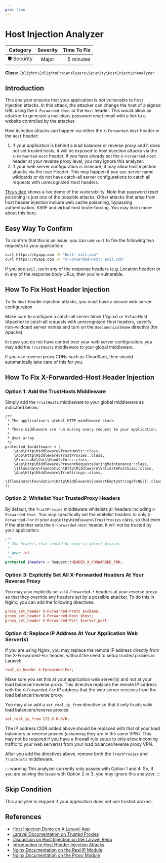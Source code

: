 ```yaml
---
pro: true
---
```


# Host Injection Analyzer <Badge text="PRO" type="tip"/>

| Category       | Severity   | Time To Fix  |
| -------------  |:----------:| ------------:|
| 🛡️ Security    | Major      | 5 minutes   |

**Class:** `Enlightn\EnlightnPro\Analyzers\Security\HostInjectionAnalyzer`

## Introduction

This analyzer ensures that your application is not vulnerable to host injection attacks. In this attack, the attacker can change the host of a signed URL using the `X-Forwarded-Host` or the `Host` header. This would allow an attacker to generate a malicious password reset email with a link to a website controlled by the attacker.

Host injection attacks can happen via either the `X-Forwarded-Host` header or the `Host` header:
1. If your application is behind a load balancer or reverse proxy and it does not set trusted hosts, it will be exposed to host injection attacks via the `X-Forwarded-Host` header. If you have already set the `X-Forwarded-Host` header at your reverse proxy level, you may ignore this analyzer.
2. If your web server configuration is insecure, it may allow host injection attacks via the `Host` Header. This may happen if you use server name wildcards or do not have catch-all server configurations to catch all requests with unrecognized Host headers.

[This video](https://www.youtube.com/watch?v=KGTTlzZiihw) shows a live demo of the vulnerability. Note that password reset poisoning is just one of the possible attacks. Other attacks that arise from host header injection include web cache poisoning, bypassing authentication, SSRF and virtual host brute-forcing. You may learn more about this [here](https://portswigger.net/web-security/host-header/exploiting).

## Easy Way To Confirm

To confirm that this is an issue, you can use `curl` to fire the following two requests to your application:

```bash
curl https://myapp.com -H "Host: evil.com"
curl https://myapp.com -H "X-Forwarded-Host: evil.com" 
```

If you see `evil.com` in any of the response headers (e.g. Location header) or in any of the response body URLs, then you're vulnerable.

## How To Fix Host Header Injection

To fix `Host` header injection attacks, you must have a secure web server configuration.

Make sure to configure a catch-all server block (Nginx) or VirtualHost (Apache) to catch all requests with unrecognized Host headers, specify non-wildcard server names and turn on the `UseCanonicalName` directive (for Apache).

In case you do not have control over your web server configuration, you may add the `TrustHosts` middleware to your global middleware.

If you use reverse proxy CDNs such as Cloudflare, they should automatically take care of this for you.

## How To Fix X-Forwarded-Host Header Injection

### Option 1: Add the TrustHosts Middleware

Simply add the `TrustHosts` middleware to your global middleware as indicated below:

```php{9}
/**
 * The application's global HTTP middleware stack.
 *
 * These middleware are run during every request to your application.
 *
 * @var array
 */
protected $middleware = [
    \App\Http\Middleware\TrustHosts::class,
    \App\Http\Middleware\TrustProxies::class,
    \Fruitcake\Cors\HandleCors::class,
    \App\Http\Middleware\PreventRequestsDuringMaintenance::class,
    \Illuminate\Foundation\Http\Middleware\ValidatePostSize::class,
    \App\Http\Middleware\TrimStrings::class,
    \Illuminate\Foundation\Http\Middleware\ConvertEmptyStringsToNull::class,
];
```

### Option 2: Whitelist Your TrustedProxy Headers

By default, the `TrustProxies` middleware whitelists all headers including `X-Forwarded-Host`. You may specifically set the whitelist headers to only `X-Forwarded-For` in your `App\Http\Middleware\TrustProxies` class, so that even if the attacker sets the `X-Forwarded-Host` header, it will not be trusted by your application:

```php
/**
 * The headers that should be used to detect proxies.
 *
 * @var int
 */
protected $headers = Request::HEADER_X_FORWARDED_FOR;
```

### Option 3: Explicitly Set All X-Forwarded Headers At Your Reverse Proxy

You may also explicitly set all `X-Forwarded-*` headers at your reverse proxy so that they override any headers set by a possible attacker. To do this in Nginx, you can add the following directives:

```ini
proxy_set_header X-Forwarded-Proto $scheme;
proxy_set_header X-Forwarded-Host $host;
proxy_set_header X-Forwarded-Port $server_port;
```

### Option 4: Replace IP Address At Your Application Web Server(s)

If you are using Nginx, you may replace the remote IP address directly from the X-Forwarded-For header, without the need to setup trusted proxies in Laravel: 

```ini
real_ip_header X-Forwarded-For;
```

Make sure you set this at your application web server(s) and not at your load balancer/reverse proxy. This directive replaces the remote IP address with the `X-Forwarded-For` IP address that the web server receives from the load balancer/reverse proxy.

You may also add a `set_real_ip_from` directive so that it only trusts valid load balancers/reverse proxies:

```ini
set_real_ip_from 172.0.0.0/8;
```

The IP address CIDR added above should be replaced with that of your load balancers or reverse proxies (assuming they are in the same VPN). This may not be required if you have a firewall rule setup to only allow incoming traffic to your web server(s) from your load balancer/reverse proxy VPN.

After you add the directives above, remove both the `TrustProxies` and `TrustHosts` middleware.

::: warning
This analyzer currently only passes with Option 1 and 4. So, if you are solving the issue with Option 2 or 3, you may ignore this analyzer.
:::

## Skip Condition

This analyzer is skipped if your application does not use trusted proxies.

## References

- [Host Injection Demo on A Laravel App](https://www.youtube.com/watch?v=KGTTlzZiihw)
- [Laravel Documentation on Trusted Proxies](https://laravel.com/docs/requests#configuring-trusted-proxies)
- [Discussion on Host Injection on the Laravel Repo](https://github.com/laravel/laravel/pull/5477)
- [Introduction to Host Header Injection Attacks](https://portswigger.net/web-security/host-header/exploiting)
- [Nginx Documentation on the Real IP Module](http://nginx.org/en/docs/http/ngx_http_realip_module.html)
- [Nginx Documentation on the Proxy Module](http://nginx.org/en/docs/http/ngx_http_proxy_module.html)